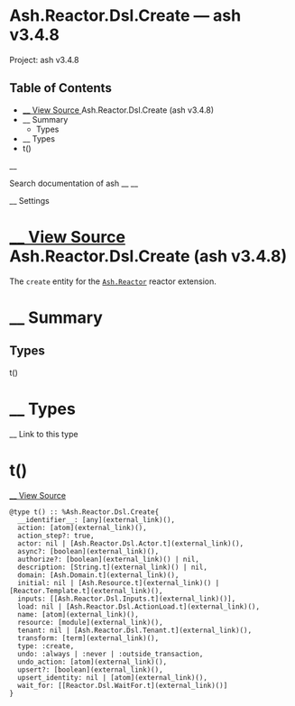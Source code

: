 # Ash.Reactor.Dsl.Create — ash v3.4.8

Project: ash v3.4.8

## Table of Contents

- [ __ View Source ](external_link) Ash.Reactor.Dsl.Create (ash v3.4.8)
- __ Summary
  - Types
- __ Types
- t()

__

Search documentation of ash __ __

__ Settings

#  [ __ View Source ](external_link) Ash.Reactor.Dsl.Create (ash v3.4.8)

The `create` entity for the [`Ash.Reactor`](external_link) reactor extension.

#  __ Summary

##  Types

t()

#  __ Types

__ Link to this type

# t()

[ __ View Source ](external_link)
    
    
    @type t() :: %Ash.Reactor.Dsl.Create{
      __identifier__: [any](external_link)(),
      action: [atom](external_link)(),
      action_step?: true,
      actor: nil | [Ash.Reactor.Dsl.Actor.t](external_link)(),
      async?: [boolean](external_link)(),
      authorize?: [boolean](external_link)() | nil,
      description: [String.t](external_link)() | nil,
      domain: [Ash.Domain.t](external_link)(),
      initial: nil | [Ash.Resource.t](external_link)() | [Reactor.Template.t](external_link)(),
      inputs: [[Ash.Reactor.Dsl.Inputs.t](external_link)()],
      load: nil | [Ash.Reactor.Dsl.ActionLoad.t](external_link)(),
      name: [atom](external_link)(),
      resource: [module](external_link)(),
      tenant: nil | [Ash.Reactor.Dsl.Tenant.t](external_link)(),
      transform: [term](external_link)(),
      type: :create,
      undo: :always | :never | :outside_transaction,
      undo_action: [atom](external_link)(),
      upsert?: [boolean](external_link)(),
      upsert_identity: nil | [atom](external_link)(),
      wait_for: [[Reactor.Dsl.WaitFor.t](external_link)()]
    }
